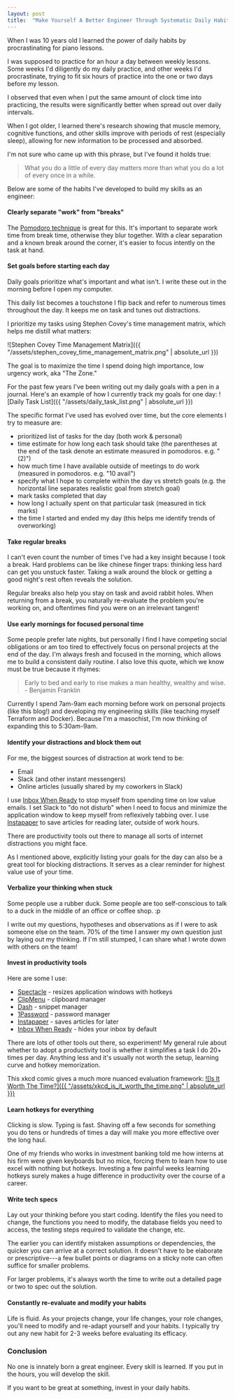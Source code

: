 ```yaml
---
layout: post
title:  "Make Yourself A Better Engineer Through Systematic Daily Habits"
---
```


When I was 10 years old I learned the power of daily habits by procrastinating for piano lessons.

I was supposed to practice for an hour a day between weekly lessons.
Some weeks I'd diligently do my daily practice, and other weeks I'd procrastinate, trying to fit six hours of practice into the one or two days before my lesson.

I observed that even when I put the same amount of clock time into practicing, the results were significantly better when spread out over daily intervals.

When I got older, I learned there's research showing that muscle memory, cognitive functions, and other skills improve with periods of rest (especially sleep), allowing for new information to be processed and absorbed.

I'm not sure who came up with this phrase, but I've found it holds true:

>What you do a little of every day matters more than what you do a lot of every once in a while.

Below are some of the habits I've developed to build my skills as an engineer:

#### Clearly separate "work" from "breaks"

The [Pomodoro technique](https://en.wikipedia.org/wiki/Pomodoro_Technique) is great for this.
It's important to separate work time from break time, otherwise they blur together.
With a clear separation and a known break around the corner, it's easier to focus intently on the task at hand.

#### Set goals before starting each day

Daily goals prioritize what's important and what isn't.
I write these out in the morning before I open my computer.

This daily list becomes a touchstone I flip back and refer to numerous times throughout the day.
It keeps me on task and tunes out distractions.

I prioritize my tasks using Stephen Covey's time management matrix, which helps me distill what matters:

![Stephen Covey Time Management Matrix]({{ "/assets/stephen_covey_time_management_matrix.png" | absolute_url }})

The goal is to maximize the time I spend doing high importance, low urgency work, aka "The Zone."

For the past few years I've been writing out my daily goals with a pen in a journal.
Here's an example of how I currently track my goals for one day:
![Daily Task List]({{ "/assets/daily_task_list.png" | absolute_url }})

The specific format I've used has evolved over time, but the core elements I try to measure are:
- prioritized list of tasks for the day (both work & personal)
- time estimate for how long each task should take (the parentheses at the end of the task denote an estimate measured in pomodoros. e.g. "(2)")
- how much time I have available outside of meetings to do work (measured in pomodoros. e.g. "10 avail")
- specify what I hope to complete within the day vs stretch goals (e.g. the horizontal line separates realistic goal from stretch goal)
- mark tasks completed that day
- how long I actually spent on that particular task (measured in tick marks)
- the time I started and ended my day (this helps me identify trends of overworking)

#### Take regular breaks

I can't even count the number of times I've had a key insight because I took a break.
Hard problems can be like chinese finger traps: thinking less hard can get you unstuck faster.
Taking a walk around the block or getting a good night's rest often reveals the solution.

Regular breaks also help you stay on task and avoid rabbit holes.
When returning from a break, you naturally re-evaluate the problem you're working on, and oftentimes find you were on an irrelevant tangent!

#### Use early mornings for focused personal time

Some people prefer late nights, but personally I find I have competing social obligations or am too tired to effectively focus on personal projects at the end of the day.
I'm always fresh and focused in the morning, which allows me to build a consistent daily routine.
I also love this quote, which we know must be true because it rhymes:

>Early to bed and early to rise makes a man healthy, wealthy and wise. - Benjamin Franklin

Currently I spend 7am-9am each morning before work on personal projects (like this blog!) and developing my engineering skills (like teaching myself Terraform and Docker).
Because I'm a masochist, I'm now thinking of expanding this to 5:30am-9am.

#### Identify your distractions and block them out

For me, the biggest sources of distraction at work tend to be:
- Email
- Slack (and other instant messengers)
- Online articles (usually shared by my coworkers in Slack)

I use [Inbox When Ready](https://inboxwhenready.org/) to stop myself from spending time on low value emails.
I set Slack to "do not disturb" when I need to focus and minimize the application window to keep myself from reflexively tabbing over.
I use [Instapaper](https://www.instapaper.com/) to save articles for reading later, outside of work hours.

There are productivity tools out there to manage all sorts of internet distractions you might face.

As I mentioned above, explicitly listing your goals for the day can also be a great tool for blocking distractions.
It serves as a clear reminder for highest value use of your time.

#### Verbalize your thinking when stuck

Some people use a rubber duck.
Some people are too self-conscious to talk to a duck in the middle of an office or coffee shop. :p

I write out my questions, hypotheses and observations as if I were to ask someone else on the team.
70% of the time I answer my own question just by laying out my thinking.
If I'm still stumped, I can share what I wrote down with others on the team!

#### Invest in productivity tools

Here are some I use:
- [Spectacle](https://www.spectacleapp.com/) - resizes application windows with hotkeys
- [ClipMenu](http://www.clipmenu.com/) - clipboard manager
- [Dash](https://kapeli.com/dash) - snippet manager
- [1Password](https://1password.com/) - password manager
- [Instapaper](https://www.instapaper.com/) - saves articles for later
- [Inbox When Ready](https://inboxwhenready.org/) - hides your inbox by default

There are lots of other tools out there, so experiment!
My general rule about whether to adopt a productivity tool is whether it simplifies a task I do 20+ times per day.
Anything less and it's usually not worth the setup, learning curve and hotkey memorization.

This xkcd comic gives a much more nuanced evaluation framework:
[![Is It Worth The Time?]({{ "/assets/xkcd_is_it_worth_the_time.png" | absolute_url }})](https://xkcd.com/1205/)

#### Learn hotkeys for everything

Clicking is slow.
Typing is fast.
Shaving off a few seconds for something you do tens or hundreds of times a day will make you more effective over the long haul.

One of my friends who works in investment banking told me how interns at his firm were given keyboards but no mice, forcing them to learn how to use excel with nothing but hotkeys.
Investing a few painful weeks learning hotkeys surely makes a huge difference in productivity over the course of a career.

#### Write tech specs

Lay out your thinking before you start coding.
Identify the files you need to change, the functions you need to modify, the database fields you need to access, the testing steps required to validate the change, etc.

The earlier you can identify mistaken assumptions or dependencies, the quicker you can arrive at a correct solution.
It doesn't have to be elaborate or prescriptive---a few bullet points or diagrams on a sticky note can often suffice for smaller problems.

For larger problems, it's always worth the time to write out a detailed page or two to spec out the solution.

#### Constantly re-evaluate and modify your habits

Life is fluid.
As your projects change, your life changes, your role changes, you'll need to modify and re-adapt yourself and your habits.
I typically try out any new habit for 2-3 weeks before evaluating its efficacy.

### Conclusion

No one is innately born a great engineer.
Every skill is learned.
If you put in the hours, you will develop the skill.

If you want to be great at something, invest in your daily habits.
